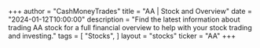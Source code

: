 +++
author = "CashMoneyTrades"
title = "AA | Stock and Overview"
date = "2024-01-12T10:00:00"
description = "Find the latest information about trading AA stock for a full financial overview to help with your stock trading and investing."
tags = [
   "Stocks",
]
layout = "stocks"
ticker = "AA"
+++
